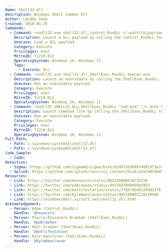 ```yaml
---
Name: Shell32.dll
Description: Windows Shell Common Dll
Author: LOLBAS Team
Created: 2018-05-25
Commands:
  - Command: rundll32.exe shell32.dll,Control_RunDLL c:\path\to\payload.dll
    Description: Launch a DLL payload by calling the Control_RunDLL function.
    Usecase: Load a DLL payload.
    Category: Execute
    Privileges: User
    MitreID: T1218.011
    OperatingSystem: Windows 10, Windows 11
    Tags:
      - Execute: DLL
  - Command: rundll32.exe shell32.dll,ShellExec_RunDLL beacon.exe
    Description: Launch an executable by calling the ShellExec_RunDLL function.
    Usecase: Run an executable payload.
    Category: Execute
    Privileges: User
    MitreID: T1218.011
    OperatingSystem: Windows 10, Windows 11
  - Command: rundll32 SHELL32.DLL,ShellExec_RunDLL "cmd.exe" "/c echo hi"
    Description: Launch command line by calling the ShellExec_RunDLL function.
    Usecase: Run an executable payload.
    Category: Execute
    Privileges: User
    MitreID: T1218.011
    OperatingSystem: Windows 10, Windows 11
Full_Path:
  - Path: c:\windows\system32\shell32.dll
  - Path: c:\windows\syswow64\shell32.dll
Code_Sample:
  - Code:
Detection:
  - Sigma: https://github.com/SigmaHQ/sigma/blob/62d4fd26b05f4d81973e7c8e80d7c1a0c6a29d0e/rules/windows/process_creation/proc_creation_win_rundll32_susp_activity.yml
  - Splunk: https://github.com/splunk/security_content/blob/a1afa0fa605639cbef7d528dec46ce7c8112194a/detections/endpoint/rundll32_control_rundll_hunt.yml
Resources:
  - Link: https://twitter.com/Hexacorn/status/885258886428725250
  - Link: https://twitter.com/pabraeken/status/991768766898941953
  - Link: https://twitter.com/mattifestation/status/776574940128485376
  - Link: https://twitter.com/KyleHanslovan/status/905189665120149506
  - Link: https://windows10dll.nirsoft.net/shell32_dll.html
Acknowledgement:
  - Person: Adam (Control_RunDLL)
    Handle: '@hexacorn'
  - Person: Pierre-Alexandre Braeken (ShellExec_RunDLL)
    Handle: '@pabraeken'
  - Person: Matt Graeber (ShellExec_RunDLL)
    Handle: '@mattifestation'
  - Person: Kyle Hanslovan (ShellExec_RunDLL)
    Handle: '@KyleHanslovan'
---
```


